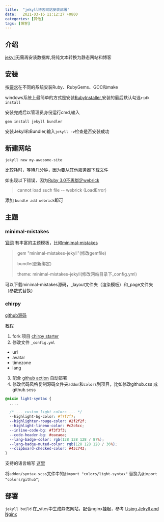```yaml
---
title:  "jekyll博客网站安装部署"
date:   2021-03-16 11:12:27 +0800
categories: [其他]
tags: [博客]
---
```

## 介绍
[jekyll][6]无需再安装数据库,将纯文本转换为静态网站和博客

## 安装
按[要求][1]在不同的系统安装Ruby、RubyGems、GCC和make

windows系统上最简单的方式是安装[RubyInstaller][2],安装的最后默认勾选`ridk install`

安装完成后以管理员身份运行cmd,输入

`gem install jekyll bundler`

安装Jekyll和Bundler,输入`jekyll -v`检查是否安装成功

## 新建网站

`jekyll new my-awesome-site`

比较耗时，等待几分钟，因为要从其他服务器下载文件

如出现以下错误，因为[Ruby 3.0不再绑定webrick][3]
> cannot load such file -- webrick (LoadError)

添加 `bundle add webrick`即可

## 主题

### minimal-mistakes
[官网][4] 有丰富的主题模板，比如[minimal-mistakes][5]
> gem "minimal-mistakes-jekyll"(修改gemfile)
>
> bundle(更新绑定)
>
> theme: minimal-mistakes-jekyll(修改网站目录下_config.yml)

可以下载minimal-mistakes源码，_layout文件夹（渲染模板）和_page文件夹（参数式替换）

### chirpy
[github源码](https://github.com/cotes2020/jekyll-theme-chirpy)

[教程](https://chirpy.cotes.info/categories/tutorial/)

1. fork 项目 [chirpy starter](https://github.com/cotes2020/chirpy-starter/generate)
2. 修改文件 `_config.yml`
  * url
  * avatar
  * timezone
  * lang
3. 配合 [github action](https://github.com/cotes2020/jekyll-theme-chirpy#deploy-by-using-github-actions) 自动部署
4. 修改代码风格复制源码文件夹`addon`和`colors`到项目，比如修改github.css 成 github.scss

```scss
@mixin light-syntax {
  ....

  /* --- custom light colors --- */
  --highlight-bg-color: #f7f7f7;
  --highlighter-rouge-color: #2f2f2f;
  --highlight-lineno-color: #c2c6cc;
  --inline-code-bg: #f3f3f3;
  --code-header-bg: #eaeaea;
  --lang-badge-color: rgb(128 128 128 / 87%);
  --lang-badge-muted-color: rgb(128 128 128 / 36%);
  --clipboard-checked-color: #43c743;
}
```

支持的语言缩写 [这里](https://github.com/rouge-ruby/rouge/wiki/List-of-supported-languages-and-lexers)


将`addon/syntax.scss`文件中的`@import "colors/light-syntax"` 替换为`@import "colors/github"`;



## 部署
`jekyll build` 在_sites中生成静态网站，配合nginx挂起，参考
[Using Jekyll and Nginx](http://briancain.net/using-jekyll-and-nginx/)





[1]: https://jekyllrb.com/docs/installation/#requirements
[2]: https://rubyinstaller.org/
[3]: https://github.com/jekyll/jekyll/issues/8523
[4]: https://jekyllrb.com/docs/themes/
[5]: https://github.com/mmistakes/minimal-mistakes
[6]: <https://jekyllrb.com/>
